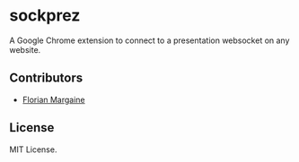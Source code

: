 sockprez
===

A Google Chrome extension to connect to a presentation websocket
on any website.

Contributors
---

- [Florian Margaine](http://margaine.com)

License
---

MIT License.

